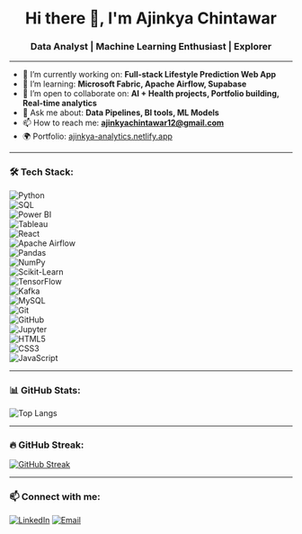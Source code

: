 <h1 align="center">Hi there 👋, I'm Ajinkya Chintawar</h1>
<h3 align="center">Data Analyst | Machine Learning Enthusiast | Explorer</h3>

---

- 🔭 I’m currently working on: **Full-stack Lifestyle Prediction Web App**  
- 🌱 I’m learning: **Microsoft Fabric, Apache Airflow, Supabase**  
- 👯 I’m open to collaborate on: **AI + Health projects, Portfolio building, Real-time analytics**  
- 💬 Ask me about: **Data Pipelines, BI tools, ML Models**  
- 📫 How to reach me: **ajinkyachintawar12@gmail.com**  
- 🌍 Portfolio: [ajinkya-analytics.netlify.app](https://ajinkya-analytics.netlify.app/)  

---

### 🛠️ Tech Stack:
![Python](https://img.shields.io/badge/Python-3776AB?style=for-the-badge&logo=python)  
![SQL](https://img.shields.io/badge/SQL-4479A1?style=for-the-badge&logo=postgresql)  
![Power BI](https://img.shields.io/badge/PowerBI-F2C811?style=for-the-badge&logo=powerbi)  
![Tableau](https://img.shields.io/badge/Tableau-E97627?style=for-the-badge&logo=tableau)  
![React](https://img.shields.io/badge/React-61DAFB?style=for-the-badge&logo=react)  
![Apache Airflow](https://img.shields.io/badge/Airflow-017CEE?style=for-the-badge&logo=apacheairflow)  
![Pandas](https://img.shields.io/badge/Pandas-150458?style=for-the-badge&logo=pandas)  
![NumPy](https://img.shields.io/badge/NumPy-013243?style=for-the-badge&logo=numpy)  
![Scikit-Learn](https://img.shields.io/badge/Scikit--Learn-F7931E?style=for-the-badge&logo=scikit-learn)  
![TensorFlow](https://img.shields.io/badge/TensorFlow-FF6F00?style=for-the-badge&logo=tensorflow)  
![Kafka](https://img.shields.io/badge/Kafka-231F20?style=for-the-badge&logo=apachekafka)  
![MySQL](https://img.shields.io/badge/MySQL-4479A1?style=for-the-badge&logo=mysql)  
![Git](https://img.shields.io/badge/Git-F05032?style=for-the-badge&logo=git)  
![GitHub](https://img.shields.io/badge/GitHub-181717?style=for-the-badge&logo=github)  
![Jupyter](https://img.shields.io/badge/Jupyter-F37626?style=for-the-badge&logo=jupyter)  
![HTML5](https://img.shields.io/badge/HTML5-E34F26?style=for-the-badge&logo=html5)  
![CSS3](https://img.shields.io/badge/CSS3-1572B6?style=for-the-badge&logo=css3)  
![JavaScript](https://img.shields.io/badge/JavaScript-F7DF1E?style=for-the-badge&logo=javascript)

---

### 📊 GitHub Stats:
![Top Langs](https://github-readme-stats.vercel.app/api/top-langs/?username=ajinkyachintawar&layout=compact&theme=radical)

---

### 🔥 GitHub Streak:
[![GitHub Streak](https://streak-stats.demolab.com?user=ajinkyachintawar&theme=tokyonight)](https://git.io/streak-stats)

---

### 📫 Connect with me:
[![LinkedIn](https://img.shields.io/badge/LinkedIn-blue?logo=linkedin&style=for-the-badge)](https://linkedin.com/in/ajinkyachintawar)
[![Email](https://img.shields.io/badge/Gmail-D14836?style=for-the-badge&logo=gmail&logoColor=white)](mailto:ajinkyachintawar7@gmail.com)

